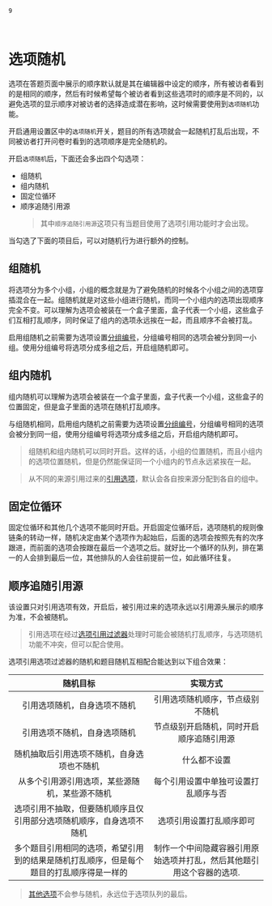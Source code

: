 ```index
9
```
```tag

```
```summary

```
# 选项随机

选项在答题页面中展示的顺序默认就是其在编辑器中设定的顺序，所有被访者看到的是相同的顺序，然后有时候希望每个被访者看到这些选项时的顺序是不同的，以避免选项的显示顺序对被访者的选择造成潜在影响，这时候需要使用到`选项随机`功能。

开启通用设置区中的`选项随机`开关，题目的所有选项就会一起随机打乱后出现，不同被访者打开问卷时看到的选项顺序是完全随机的。

开启`选项随机`后，下面还会多出四个勾选项：
+ 组随机
+ 组内随机
+ 固定位循环
+ 顺序追随引用源
  > 其中`顺序追随引用源`这项只有当题目使用了选项引用功能时才会出现。

当勾选了下面的项目后，可以对随机行为进行额外的控制。

## 组随机
将选项分为多个小组，小组的概念就是为了避免随机的时候各个小组之间的选项穿插混合在一起。组随机就是对这些小组进行随机，而同一个小组内的选项出现顺序完全不变。可以理解为选项会被装在一个盒子里面，盒子代表一个小组，这些盒子们互相打乱顺序，同时保证了组内的选项永远挨在一起，而且顺序不会被打乱。

启用组随机之前需要为选项设置[分组编号](./option.md#分组编号)，分组编号相同的选项会被分到同一小组。使用分组编号将选项分成多组之后，开启组随机即可。

## 组内随机
组内随机可以理解为选项会被装在一个盒子里面，盒子代表一个小组，这些盒子的位置固定，但是盒子里面的选项在随机打乱顺序。

与组随机相同，启用组内随机之前需要为选项设置[分组编号](./option.md#分组编号)，分组编号相同的选项会被分到同一组，使用分组编号将选项分成多组之后，开启组内随机即可。

> 组随机和组内随机可以同时开启。这样的话，小组的位置随机，而且小组内的选项位置随机，但是仍然能保证同一个小组内的节点永远紧挨在一起。

> 从不同的来源引用过来的[引用选项](../opt-reference/concept.md)，默认会各自按来源分配到各自的组中。

## 固定位循环 
固定位循环和其他几个选项不能同时开启。开启固定位循环后，选项随机的规则像链条的转动一样，随机决定由某个选项作为起始后，后面的选项会按照先有的次序跟进，而前面的选项会按跟在最后一个选项之后。就好比一个循环的队列，排在第一的人会排到最后一位，其他排队的人会往前提前一位，如此循环往复。

## 顺序追随引用源
该设置只对引用选项有效，开启后，被引用过来的选项永远以引用源头展示的顺序为准，不会被随机。
> 引用选项在经过[选项引用过滤器](../opt-reference/concept.md)处理时可能会被随机打乱顺序，与选项随机功能不冲突，但可以配合使用。

选项引用选项过滤器的随机和题目随机互相配合能达到以下组合效果：

|随机目标|实现方式|
|:---:|:--:|
|引用选项随机，自身选项不随机                            |引用选项随机顺序，节点级别不随机|
|引用选项不随机，自身选项随机                            |节点级别开启随机，同时开启顺序追随引用源|
|随机抽取后引用选项不随机，自身选项也不随机               |什么都不设置|
|从多个引用源引用选项，某些源随机，某些源不随机             |每个引用设置中单独可设置打乱顺序与否|
|选项引用不抽取，但要随机顺序且仅引用部分选项随机顺序，自身选项不随机                     |选项引用设置打乱顺序即可|
|多个题目引用相同的选项，希望引用到的结果是随机打乱顺序，但是每个题目的打乱顺序得是一样的    |制作一个中间隐藏容器引用原始选项并打乱，然后其他题引用这个容器的选项.

> [其他选项](./other-option.md)不会参与随机，永远位于选项队列的最后。
